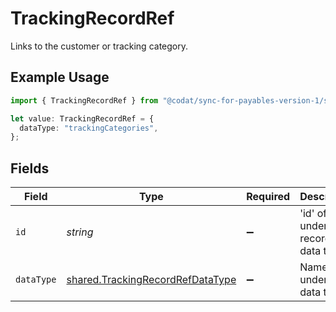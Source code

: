 # TrackingRecordRef

Links to the customer or tracking category.

## Example Usage

```typescript
import { TrackingRecordRef } from "@codat/sync-for-payables-version-1/sdk/models/shared";

let value: TrackingRecordRef = {
  dataType: "trackingCategories",
};
```

## Fields

| Field                                                                                       | Type                                                                                        | Required                                                                                    | Description                                                                                 | Example                                                                                     |
| ------------------------------------------------------------------------------------------- | ------------------------------------------------------------------------------------------- | ------------------------------------------------------------------------------------------- | ------------------------------------------------------------------------------------------- | ------------------------------------------------------------------------------------------- |
| `id`                                                                                        | *string*                                                                                    | :heavy_minus_sign:                                                                          | 'id' of the underlying record or data type.                                                 |                                                                                             |
| `dataType`                                                                                  | [shared.TrackingRecordRefDataType](../../../sdk/models/shared/trackingrecordrefdatatype.md) | :heavy_minus_sign:                                                                          | Name of underlying data type.                                                               | trackingCategories                                                                          |